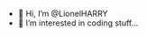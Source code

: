 - 👋 Hi, I’m @LionelHARRY
- 👀 I’m interested in coding stuff...


<!---
LionelHARRY/LionelHARRY is a ✨ special ✨ repository because its `README.md` (this file) appears on your GitHub profile.
You can click the Preview link to take a look at your changes.
--->
